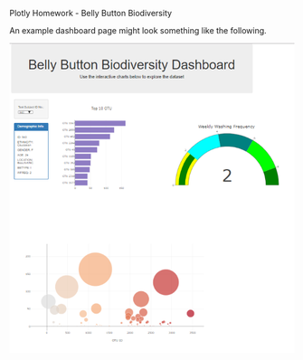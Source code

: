 Plotly Homework - Belly Button Biodiversity

An example dashboard page might look something like the following.

![](image/Dashboard.PNG)
